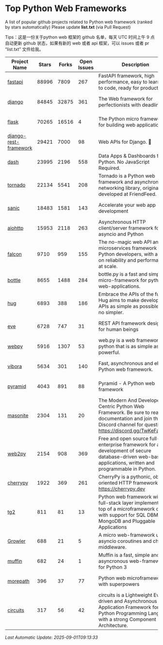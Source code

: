 # Top Python Web Frameworks
A list of popular github projects related to Python web framework (ranked by stars automatically)
Please update **list.txt** (via Pull Request)

Tips：这是一份关于python web 框架的 github 名单，每天 UTC 时间上午 9 点自动更新 github 状态，如果有新的 web 或者 api 框架，可以 issues 或者 pr “list.txt” 文件给我。

| Project Name | Stars | Forks | Open Issues | Description | Last Commit |
| ------------ | ----- | ----- | ----------- | ----------- | ----------- |
| [fastapi](https://github.com/fastapi/fastapi) | 88996 | 7809 | 267 | FastAPI framework, high performance, easy to learn, fast to code, ready for production | 2025-08-31 19:34:37 |
| [django](https://github.com/django/django) | 84845 | 32875 | 361 | The Web framework for perfectionists with deadlines. | 2025-08-31 06:18:23 |
| [flask](https://github.com/pallets/flask) | 70265 | 16516 | 4 | The Python micro framework for building web applications. | 2025-08-19 21:09:56 |
| [django-rest-framework](https://github.com/encode/django-rest-framework) | 29421 | 7000 | 98 | Web APIs for Django. 🎸 | 2025-08-21 03:35:51 |
| [dash](https://github.com/plotly/dash) | 23995 | 2196 | 558 | Data Apps & Dashboards for Python. No JavaScript Required. | 2025-08-26 14:44:45 |
| [tornado](https://github.com/tornadoweb/tornado) | 22134 | 5541 | 208 | Tornado is a Python web framework and asynchronous networking library, originally developed at FriendFeed. | 2025-08-21 14:14:13 |
| [sanic](https://github.com/sanic-org/sanic) | 18483 | 1581 | 143 |  Accelerate your web app development  | Build fast. Run fast. | 2025-03-31 21:19:26 |
| [aiohttp](https://github.com/aio-libs/aiohttp) | 15953 | 2118 | 263 | Asynchronous HTTP client/server framework for asyncio and Python | 2025-08-27 19:03:35 |
| [falcon](https://github.com/falconry/falcon) | 9710 | 959 | 155 | The no-magic web API and microservices framework for Python developers, with a focus on reliability and performance at scale. | 2025-08-31 19:21:18 |
| [bottle](https://github.com/bottlepy/bottle) | 8655 | 1488 | 284 | bottle.py is a fast and simple micro-framework for python web-applications. | 2025-06-27 10:14:03 |
| [hug](https://github.com/hugapi/hug) | 6893 | 388 | 186 | Embrace the APIs of the future. Hug aims to make developing APIs as simple as possible, but no simpler. | 2023-06-30 13:14:01 |
| [eve](https://github.com/pyeve/eve) | 6728 | 747 | 31 | REST API framework designed for human beings | 2025-08-26 14:11:54 |
| [webpy](https://github.com/webpy/webpy) | 5916 | 1307 | 53 | web.py is a web framework for python that is as simple as it is powerful.  | 2025-08-11 19:04:13 |
| [vibora](https://github.com/vibora-io/vibora) | 5634 | 301 | 140 | Fast, asynchronous and elegant Python web framework. | 2019-02-11 10:54:12 |
| [pyramid](https://github.com/Pylons/pyramid) | 4043 | 891 | 88 | Pyramid - A Python web framework | 2024-12-20 23:21:35 |
| [masonite](https://github.com/MasoniteFramework/masonite) | 2304 | 131 | 20 | The Modern And Developer Centric Python Web Framework. Be sure to read the documentation and join the Discord channel for questions: https://discord.gg/TwKeFahmPZ | 2025-03-20 20:11:49 |
| [web2py](https://github.com/web2py/web2py) | 2154 | 908 | 369 | Free and open source full-stack enterprise framework for agile development of secure database-driven web-based applications, written and programmable in Python. | 2025-07-14 00:48:47 |
| [cherrypy](https://github.com/cherrypy/cherrypy) | 1922 | 369 | 261 | CherryPy is a pythonic, object-oriented HTTP framework.      https://cherrypy.dev | 2025-08-30 13:15:08 |
| [tg2](https://github.com/TurboGears/tg2) | 811 | 81 | 13 | Python web framework with full-stack layer implemented on top of a microframework core with support for SQL DBMS, MongoDB and Pluggable Applications | 2025-02-18 22:52:59 |
| [Growler](https://github.com/pyGrowler/Growler) | 688 | 21 | 5 | A micro web-framework using asyncio coroutines and chained middleware. | 2020-03-08 07:51:41 |
| [muffin](https://github.com/klen/muffin) | 682 | 24 | 1 | Muffin is a fast, simple and asyncronous web-framework for Python 3 | 2025-07-21 10:54:32 |
| [morepath](https://github.com/morepath/morepath) | 396 | 37 | 77 | Python web microframework with superpowers | 2022-05-29 18:09:39 |
| [circuits](https://github.com/circuits/circuits) | 317 | 56 | 42 | circuits is a Lightweight Event driven and Asynchronous Application Framework for the Python Programming Language with a strong Component Architecture. | 2024-04-03 22:38:28 |

*Last Automatic Update: 2025-09-01T09:13:33*